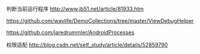 

判断当前运行程序
http://www.jb51.net/article/81933.htm

https://github.com/waylife/DemoCollections/tree/master/ViewDebugHelper

https://github.com/jaredrummler/AndroidProcesses

权限适配
http://blog.csdn.net/self_study/article/details/52859790
